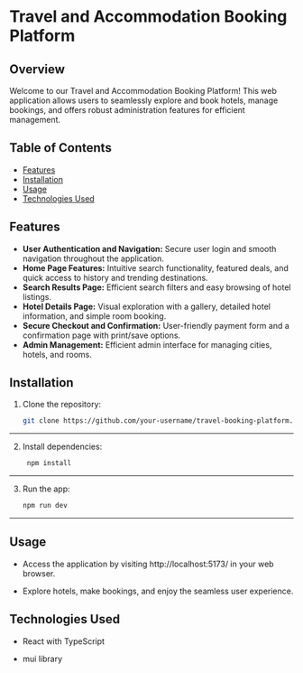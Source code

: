 # Travel and Accommodation Booking Platform

## Overview

Welcome to our Travel and Accommodation Booking Platform! This web application allows users to seamlessly explore and book hotels, manage bookings, and offers robust administration features for efficient management.

## Table of Contents

- [Features](#features)
- [Installation](#installation)
- [Usage](#usage)
- [Technologies Used](#technologies-used)


## Features

- **User Authentication and Navigation:** Secure user login and smooth navigation throughout the application.
- **Home Page Features:** Intuitive search functionality, featured deals, and quick access to history and trending destinations.
- **Search Results Page:** Efficient search filters and easy browsing of hotel listings.
- **Hotel Details Page:** Visual exploration with a gallery, detailed hotel information, and simple room booking.
- **Secure Checkout and Confirmation:** User-friendly payment form and a confirmation page with print/save options.
- **Admin Management:** Efficient admin interface for managing cities, hotels, and rooms.

## Installation

1. Clone the repository:
   ```bash
   git clone https://github.com/your-username/travel-booking-platform.git](https://github.com/AhmadOmar1/tab-app.git
--------
2. Install dependencies:
   ```bash
    npm install
------------
3. Run the app:
   ```bash
   npm run dev
-----------

## Usage

 - Access the application by visiting http://localhost:5173/ in your web browser.

- Explore hotels, make bookings, and enjoy the seamless user experience.

## Technologies Used

- React with TypeScript 

- mui library

